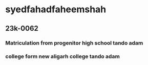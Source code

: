 # syedfahadfaheemshah

## 23k-0062

### Matriculation from progenitor high school tando adam
### college form new aligarh college tando adam
